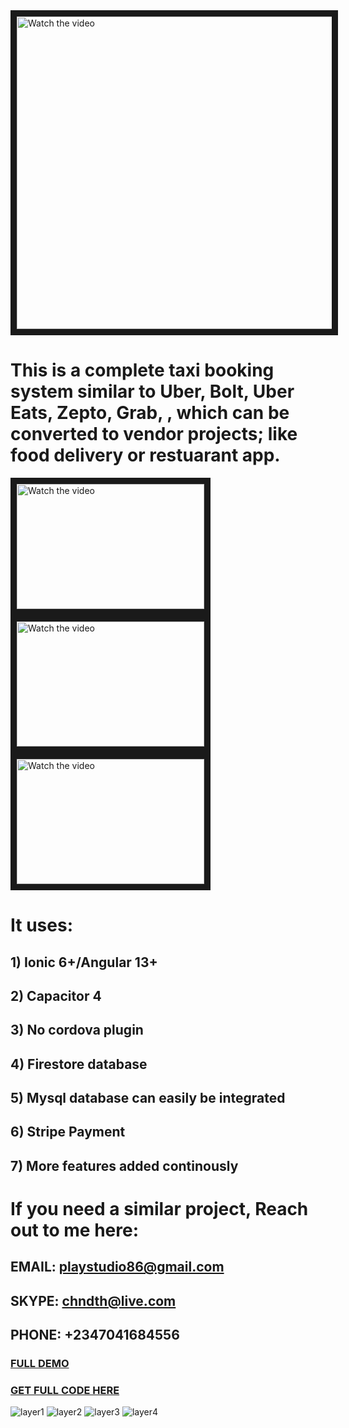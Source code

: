 
<a href="https://youtu.be/qkymCs6F2f8" target="_blank">
 <img src="https://user-images.githubusercontent.com/7928001/188144579-62391f1e-27a4-438d-8574-e98df9c71ea5.png" alt="Watch the video" width="1000" height="500" border="10" />
</a>

# This is a complete taxi booking system similar to Uber, Bolt, Uber Eats, Zepto, Grab, , which can be converted to vendor projects; like food delivery or restuarant app.

<a href="https://youtu.be/qkymCs6F2f8" target="_blank">
 <img src="https://user-images.githubusercontent.com/7928001/188158604-cbdc69ce-2132-483e-b2d6-8cb2f19c9926.png" alt="Watch the video" width="300" height="200" border="10" />
</a>

<a href="https://youtu.be/qkymCs6F2f8" target="_blank">
 <img src="https://user-images.githubusercontent.com/7928001/188158625-4d238451-d29c-474e-8df9-d31962254f87.png" alt="Watch the video" width="300" height="200" border="10" />
</a>

<a href="https://youtu.be/qkymCs6F2f8" target="_blank">
 <img src="https://user-images.githubusercontent.com/7928001/188158644-f0fcc737-60dd-4c57-a9b7-708915721e42.png" alt="Watch the video" width="300" height="200" border="10" />
</a>


# It uses:

## 1) Ionic 6+/Angular 13+
## 2) Capacitor 4
## 3) No cordova plugin
## 4) Firestore database
## 5) Mysql database can easily be integrated
## 6) Stripe Payment
## 7) More features added continously

# If you need a similar project, Reach out to me here:

## EMAIL: playstudio86@gmail.com
## SKYPE: chndth@live.com
## PHONE: +2347041684556


### [FULL DEMO](https://drive.google.com/drive/folders/1zB9vEnXiLL3K-tgfMVuiNzb7fWIR9MfB?usp=sharing)
### [GET FULL CODE HERE](https://chinedu-etoh.gumroad.com/l/OamgB)

![layer1](https://user-images.githubusercontent.com/7928001/188022294-cb20bb25-989f-4a6d-9b77-de3eb7e13bdb.png)
![layer2](https://user-images.githubusercontent.com/7928001/188022570-af0d7d47-5761-4c62-a6ed-71326dc28d8e.png)
![layer3](https://user-images.githubusercontent.com/7928001/188022589-5cd57e42-2550-4149-a4de-029d759ac876.png)
![layer4](https://user-images.githubusercontent.com/7928001/188022596-b1930f19-394c-4508-9056-52b50c8b9125.png)

